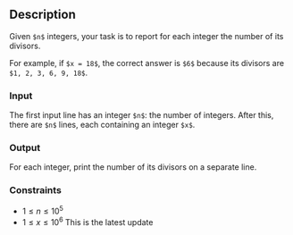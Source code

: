 ## Description

Given `$n$` integers, your task is to report for each integer the number of its divisors.

For example, if `$x = 18$`, the correct answer is `$6$` because its divisors are `$1, 2, 3, 6, 9, 18$`.

### Input

The first input line has an integer `$n$`: the number of integers.
After this, there are `$n$` lines, each containing an integer `$x$`.

### Output

For each integer, print the number of its divisors on a separate line.

### Constraints

- $1 \le n \le 10^5$
- $1 \le x \le 10^6$
This is the latest update 
